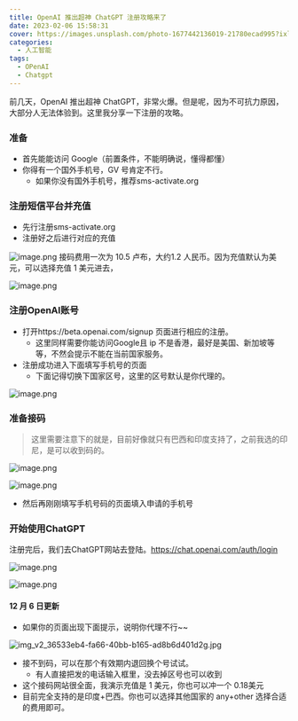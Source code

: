 ```yaml
---
title: OpenAI 推出超神 ChatGPT 注册攻略来了
date: 2023-02-06 15:58:31
cover: https://images.unsplash.com/photo-1677442136019-21780ecad995?ixlib=rb-4.0.3&auto=format&fit=crop&w=1280&q=80 
categories:
  - 人工智能
tags:
  - OPenAI
  - Chatgpt
---
```

前几天，OpenAI 推出超神 ChatGPT，非常火爆。但是呢，因为不可抗力原因，大部分人无法体验到。这里我分享一下注册的攻略。
### 准备
- 首先能能访问 Google（前置条件，不能明确说，懂得都懂）
- 你得有一个国外手机号，GV 号肯定不行。
    - 如果你没有国外手机号，推荐sms-activate.org

### 注册短信平台并充值
- 先行注册sms-activate.org
- 注册好之后进行对应的充值

![image.png](https://p1-juejin.byteimg.com/tos-cn-i-k3u1fbpfcp/8acaf6d767714b1d82122cd3206f4ba7~tplv-k3u1fbpfcp-watermark.image?)
接码费用一次为 10.5 卢布，大约1.2 人民币。因为充值默认为美元，可以选择充值 1 美元进去，

![image.png](https://p3-juejin.byteimg.com/tos-cn-i-k3u1fbpfcp/5c507b1564d1442d8dfab0ebc8d481e1~tplv-k3u1fbpfcp-watermark.image?)

### 注册OpenAI账号
- 打开https://beta.openai.com/signup 页面进行相应的注册。
    - 这里同样需要你能访问Google且 ip 不是香港，最好是美国、新加坡等等，不然会提示不能在当前国家服务。
- 注册成功进入下面填写手机号的页面
    - 下面记得切换下国家区号，这里的区号默认是你代理的。

![image.png](https://p6-juejin.byteimg.com/tos-cn-i-k3u1fbpfcp/d50d22c04df0430aa0b2afca70a55beb~tplv-k3u1fbpfcp-watermark.image?)

### 准备接码
> 这里需要注意下的就是，目前好像就只有巴西和印度支持了，之前我选的印尼，是可以收到码的。

![image.png](https://p9-juejin.byteimg.com/tos-cn-i-k3u1fbpfcp/79235be8d7104175a6dda1cc63f46937~tplv-k3u1fbpfcp-watermark.image?)

![image.png](https://p1-juejin.byteimg.com/tos-cn-i-k3u1fbpfcp/c2e4434858ab4cbaaa9e1d8249305547~tplv-k3u1fbpfcp-watermark.image?)
- 然后再刚刚填写手机号码的页面填入申请的手机号

### 开始使用ChatGPT
注册完后，我们去ChatGPT网站去登陆。https://chat.openai.com/auth/login

![image.png](https://p1-juejin.byteimg.com/tos-cn-i-k3u1fbpfcp/3e474b55d15d4b8ea3c56e7deb5ce8f9~tplv-k3u1fbpfcp-watermark.image?)


![image.png](https://p9-juejin.byteimg.com/tos-cn-i-k3u1fbpfcp/bf36cc1afc9b45539f543211739c9f83~tplv-k3u1fbpfcp-watermark.image?)

#### 12 月 6 日更新
- 如果你的页面出现下面提示，说明你代理不行~~

![img_v2_36533eb4-fa66-40bb-b165-ad8b6d401d2g.jpg](https://p6-juejin.byteimg.com/tos-cn-i-k3u1fbpfcp/bc290c2a7abf4c9faee9a392819d16e4~tplv-k3u1fbpfcp-watermark.image?)
- 接不到码，可以在那个有效期内退回换个号试试。
    - 有人直接把发的电话输入框里，没去掉区号也可以收到
- 这个接码网站很全面，我演示充值是 1 美元，你也可以冲一个 0.18美元
- 目前完全支持的是印度+巴西。你也可以选择其他国家的 any+other 选择合适的费用即可。

